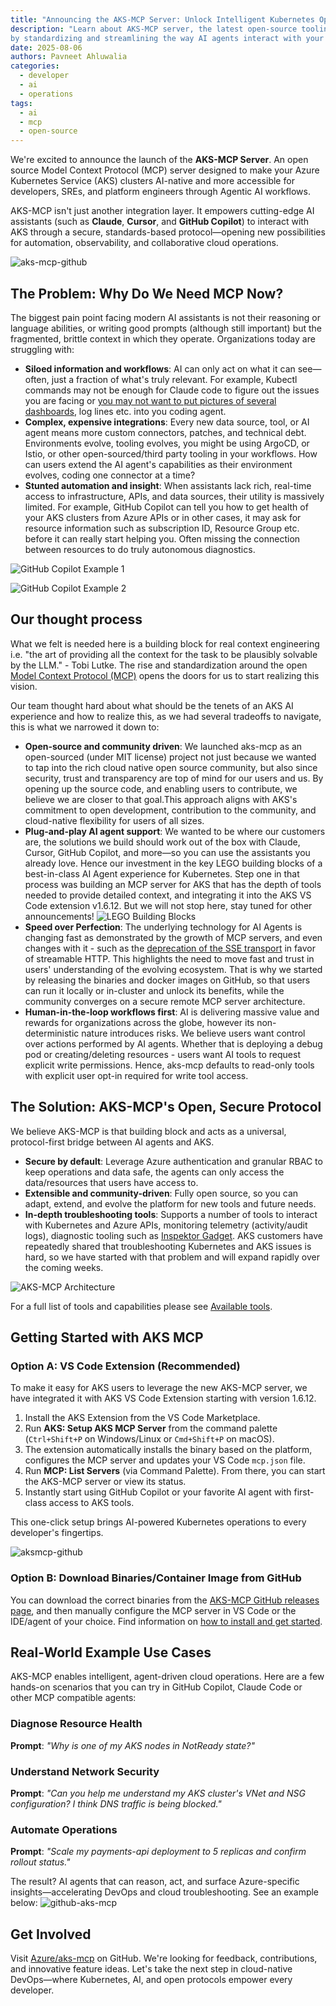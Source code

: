 ```yaml
---
title: "Announcing the AKS-MCP Server: Unlock Intelligent Kubernetes Operations"
description: "Learn about AKS-MCP server, the latest open-source tooling to Unlock intelligent automation 
by standardizing and streamlining the way AI agents interact with your AKS cluster."
date: 2025-08-06
authors: Pavneet Ahluwalia
categories: 
  - developer
  - ai
  - operations
tags:
  - ai
  - mcp
  - open-source
---
```


We're excited to announce the launch of the **AKS-MCP Server**.
An open source Model Context Protocol (MCP) server designed to make your Azure Kubernetes Service (AKS)
clusters AI-native and more accessible for developers, SREs, and platform engineers through Agentic AI workflows.

AKS-MCP isn't just another integration layer.
It empowers cutting-edge AI assistants (such as **Claude**, **Cursor**, and **GitHub Copilot**)
to interact with AKS through a secure, standards-based protocol—opening new possibilities for
automation, observability, and collaborative cloud operations.

![aks-mcp-github](/assets/images/aks-mcp/aks-mcp-announcement.pngg)

## The Problem: Why Do We Need MCP Now?

The biggest pain point facing modern AI assistants is not their reasoning or language abilities, or writing good prompts (although still important)
but the fragmented, brittle context in which they operate. Organizations today are struggling with:

- **Siloed information and workflows**: AI can only act on what it can see—often, just a fraction of what's truly relevant. For example, Kubectl commands may not be enough for Claude code to figure out the issues you are facing or [you may not want to put pictures of several dashboards](https://www.anthropic.com/news/how-anthropic-teams-use-claude-code), log lines etc. into you coding agent.
- **Complex, expensive integrations**: Every new data source, tool, or AI agent means more custom connectors, patches, and technical debt. Environments evolve, tooling evolves, you might be using ArgoCD, or Istio, or other open-sourced/third party tooling in your workflows. How can users extend the AI agent's capabilities as their environment evolves, coding one connector at a time?
- **Stunted automation and insight**: When assistants lack rich, real-time access to infrastructure, APIs, and data sources, their utility is massively limited. For example, GitHub Copilot can tell you how to get health of your AKS clusters from Azure APIs or in other cases, it may ask for resource information such as subscription ID, Resource Group etc. before it can really start helping you. Often missing the connection between resources to do truly autonomous diagnostics.

![GitHub Copilot Example 1](/assets/images/aks-mcp/GHC1.png)

![GitHub Copilot Example 2](/assets/images/aks-mcp/GHC2.png)

## Our thought process

What we felt is needed here is a building block for real context engineering i.e. "the art of providing all the context for the task to be plausibly solvable by the LLM." - Tobi Lutke. The rise and standardization around the open [Model Context Protocol (MCP)](https://modelcontextprotocol.io/overview) opens the doors for us to start realizing this vision.

Our team thought hard about what should be the tenets of an AKS AI experience and how to realize this, as we had several tradeoffs to navigate, this is what we narrowed it down to:

- **Open-source and community driven**: We launched aks-mcp as an open-sourced (under MIT license) project not just because we wanted to tap into the rich cloud native open source community, but also since security, trust and transparency are top of mind for our users and us. By opening up the source code, and enabling users to contribute, we believe we are closer to that goal.This approach aligns with AKS's commitment to open development, contribution to the community, and cloud-native flexibility for users of all sizes.
- **Plug-and-play AI agent support**: We wanted to be where our customers are, the solutions we build should work out of the box with Claude, Cursor, GitHub Copilot, and more—so you can use the assistants you already love. Hence our investment in the key LEGO building blocks of a best-in-class AI Agent experience for Kubernetes. Step one in that process was building an MCP server for AKS that has the depth of tools needed to provide detailed context, and integrating it into the AKS VS Code extension v1.6.12. But we will not stop here, stay tuned for other announcements!
![LEGO Building Blocks](blog/assets/images/aks-mcp/image-3.png)
- **Speed over Perfection**: The underlying technology for AI Agents is changing fast as demonstrated by the growth of MCP servers, and even changes with it - such as the [deprecation of the SSE transport](https://github.com/modelcontextprotocol/modelcontextprotocol/discussions/308) in favor of streamable HTTP. This highlights the need to move fast and trust in users' understanding of the evolving ecosystem. That is why we started by releasing the binaries and docker images on GitHub, so that users can run it locally or in-cluster and unlock its benefits, while the community converges on a secure remote MCP server architecture.
- **Human-in-the-loop workflows first**: AI is delivering massive value and rewards for organizations across the globe, however its non-deterministic nature introduces risks. We believe users want control over actions performed by AI agents. Whether that is deploying a debug pod or creating/deleting resources - users want AI tools to request explicit write permissions. Hence, aks-mcp defaults to read-only tools with explicit user opt-in required for write tool access.

## The Solution: AKS-MCP's Open, Secure Protocol

We believe AKS-MCP is that building block and acts as a universal, protocol-first bridge between AI agents and AKS.

- **Secure by default**: Leverage Azure authentication and granular RBAC to keep operations and data safe, the agents can only access the data/resources that users have access to.
- **Extensible and community-driven**: Fully open source, so you can adapt, extend, and evolve the platform for new tools and future needs.
- **In-depth troubleshooting tools**: Supports a number of tools to interact with Kubernetes and Azure APIs, monitoring telemetry (activity/audit logs), diagnostic tooling such as [Inspektor Gadget](https://learn.microsoft.com/en-us/troubleshoot/azure/azure-kubernetes/logs/capture-system-insights-from-aks?tabs=azurelinux30). AKS customers have repeatedly shared that troubleshooting Kubernetes and AKS issues is hard, so we have started with that problem and will expand rapidly over the coming weeks.

![AKS-MCP Architecture](/assets/images/aks-mcp/mcp-arch.png)

For a full list of tools and capabilities please see [Available tools](https://github.com/Azure/aks-mcp#available-tools).

## Getting Started with AKS MCP

### Option A: VS Code Extension (Recommended)

To make it easy for AKS users to leverage the new AKS-MCP server, we have integrated it with AKS VS Code Extension starting with version 1.6.12.

1. Install the AKS Extension from the VS Code Marketplace.
2. Run **AKS: Setup AKS MCP Server** from the command palette (`Ctrl+Shift+P` on Windows/Linux or `Cmd+Shift+P` on macOS).
3. The extension automatically installs the binary based on the platform, configures the MCP server and updates your VS Code `mcp.json` file.
4. Run **MCP: List Servers** (via Command Palette). From there, you can start the AKS-MCP server or view its status.
5. Instantly start using GitHub Copilot or your favorite AI agent with first-class access to AKS tools.

This one-click setup brings AI-powered Kubernetes operations to every developer's fingertips.

![aksmcp-github](/assets/images/aks-mcp/aks-mcp-vscode.png)

### Option B: Download Binaries/Container Image from GitHub

You can download the correct binaries from the [AKS-MCP GitHub releases page](https://github.com/Azure/aks-mcp),
and then manually configure the MCP server in VS Code or the IDE/agent of your choice.
Find information on [how to install and get started](https://github.com/Azure/aks-mcp#how-to-install).

## Real-World Example Use Cases

AKS-MCP enables intelligent, agent-driven cloud operations. Here are a few hands-on scenarios that you can try in GitHub Copilot, Claude Code or other MCP compatible agents:

### Diagnose Resource Health

**Prompt**: *"Why is one of my AKS nodes in NotReady state?"*

### Understand Network Security

**Prompt**: *"Can you help me understand my AKS cluster's VNet and NSG configuration? I think DNS traffic is being blocked."*

### Automate Operations

**Prompt**: *"Scale my payments-api deployment to 5 replicas and confirm rollout status."*

The result? AI agents that can reason, act, and surface Azure-specific insights—accelerating DevOps and cloud troubleshooting. See an example below: 
![github-aks-mcp](blog/assets/images/aks-mcp/ghc-mcp.png)

## Get Involved

Visit [Azure/aks-mcp](https://github.com/Azure/aks-mcp) on GitHub. We're looking for feedback, contributions, and innovative feature ideas.
Let's take the next step in cloud-native DevOps—where Kubernetes, AI, and open protocols empower every developer.

